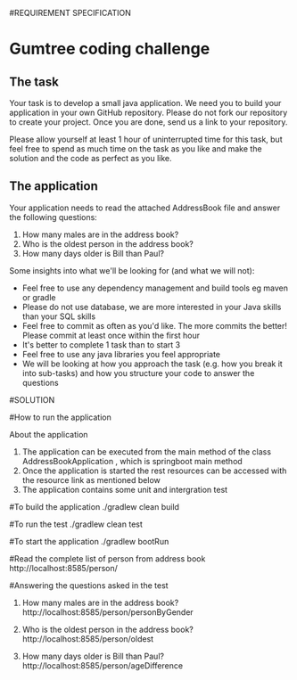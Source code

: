 #REQUIREMENT SPECIFICATION

# Gumtree coding challenge

## The task

Your task is to develop a small java application. We need you to build your application in your own GitHub repository.  Please do not fork our repository to create your project.  Once you are done, send us a link to your repository.

Please allow yourself at least 1 hour of uninterrupted time for this task, but feel free to spend as much time on the task as you like and make the solution and the code as perfect as you like.

## The application

Your application needs to read the attached AddressBook file and answer the following questions:

1. How many males are in the address book?
2. Who is the oldest person in the address book?
3. How many days older is Bill than Paul?

Some insights into what we'll be looking for (and what we will not):

- Feel free to use any dependency management and build tools eg maven or gradle
- Please do not use database, we are more interested in your Java skills than your SQL skills
- Feel free to commit as often as you'd like. The more commits the better! Please commit at least once within the first hour
- It's better to complete 1 task than to start 3
- Feel free to use any java libraries you feel appropriate
- We will be looking at how you approach the task (e.g. how you break it into sub-tasks) and how you structure your code to answer the questions


#SOLUTION

#How to run the application 

About the application 
1. The application can be executed from the main method of the class AddressBookApplication , which is springboot main method
2. Once the application is started the rest resources can be accessed with the resource link as mentioned below 
3. The application contains some unit and intergration test 


#To build the application
./gradlew clean build

#To run the test 
./gradlew clean test

#To start the application
./gradlew bootRun


#Read the complete list of person from address book 
http://localhost:8585/person/

#Answering the questions asked in the test
1. How many males are in the address book?
http://localhost:8585/person/personByGender

2. Who is the oldest person in the address book?
http://localhost:8585/person/oldest

3. How many days older is Bill than Paul?
http://localhost:8585/person/ageDifference





